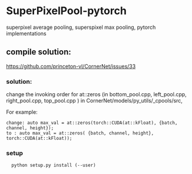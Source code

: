 # SuperPixelPool-pytorch
superpixel average pooling, superspixel max pooling, pytorch implementations

## compile solution: 
https://github.com/princeton-vl/CornerNet/issues/33

###  solution:
  change the invoking order for at::zeros (in bottom_pool.cpp, left_pool.cpp, right_pool.cpp, top_pool.cpp ) in CornerNet/models/py_utils/_cpools/src,
  
  For example:
  ```
  change: auto max_val = at::zeros(torch::CUDA(at::kFloat), {batch, channel, height});
  to : auto max_val = at::zeros( {batch, channel, height}, torch::CUDA(at::kFloat));
  ```
  ### setup
      python setup.py install (--user)
